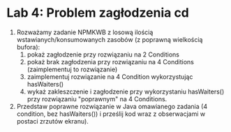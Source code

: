 # Lab 4: Problem zagłodzenia cd

1. Rozważamy zadanie NPMKWB z losową ilością wstawianych/konsumowanych zasobów (z poprawną wielkością bufora):
    1. pokaż zagłodzenie przy rozwiązaniu na 2 Conditions
    1. pokaż brak zagłodzenia przy rozwiązaniu na 4 Conditions (zaimplementuj to rozwiązanie)
    1. zaimplementuj rozwiązanie na 4 Condition wykorzystując hasWaiters()
    1. wykaż zakleszczenie i zagłodzenie przy wykorzystaniu hasWaiters() przy rozwiązaniu "poprawnym" na 4 Conditions.
2. Przedstaw poprawne rozwiązanie w Java omawianego zadania (4 condition, bez hasWaiters()) i prześlij kod wraz z obserwacjami w postaci zrzutów ekranu).